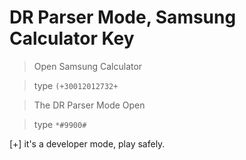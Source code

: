 # DR Parser Mode, Samsung Calculator Key

> Open Samsung Calculator 

> type `(+30012012732+`

> The DR Parser Mode Open 

> type `*#9900#`

[+] it's a developer mode, play safely.
